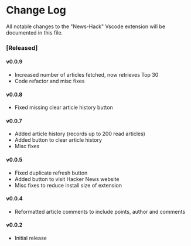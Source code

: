 # Change Log

All notable changes to the "News-Hack" Vscode extension will be documented in this file.

### [Released]

#### v0.0.9

- Increased number of articles fetched, now retrieves Top 30
- Code refactor and misc fixes

#### v0.0.8

- Fixed missing clear article history button

#### v0.0.7

- Added article history (records up to 200 read articles)
- Added button to clear article history
- Misc fixes

#### v0.0.5

- Fixed duplicate refresh button
- Added button to visit Hacker News website
- Misc fixes to reduce install size of extension

#### v0.0.4

- Reformatted article comments to include points, author and comments

#### v0.0.2

- Initial release
